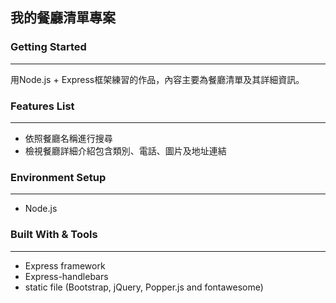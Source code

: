## 我的餐廳清單專案

### Getting Started
---
用Node.js + Express框架練習的作品，內容主要為餐廳清單及其詳細資訊。

### Features List
---
* 依照餐廳名稱進行搜尋
* 檢視餐廳詳細介紹包含類別、電話、圖片及地址連結

### Environment Setup
---
* Node.js

### Built With & Tools
---
* Express framework
* Express-handlebars
* static file (Bootstrap, jQuery, Popper.js and fontawesome)
